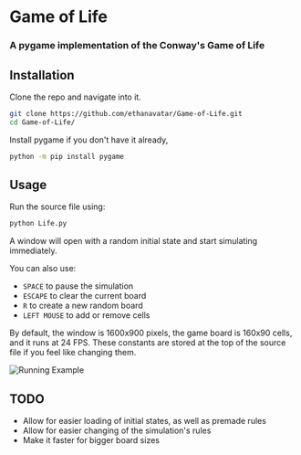 # Game of Life

### A pygame implementation of the Conway's Game of Life

## Installation

Clone the repo and navigate into it.
```bash
git clone https://github.com/ethanavatar/Game-of-Life.git
cd Game-of-Life/
```

Install pygame if you don't have it already,
```bash
python -m pip install pygame
```

## Usage

Run the source file using:
```bash
python Life.py
```

A window will open with a random initial state and start simulating immediately.

You can also use:
 - `SPACE` to pause the simulation
 - `ESCAPE` to clear the current board
 - `R` to create a new random board
 - `LEFT MOUSE` to add or remove cells

By default, the window is 1600x900 pixels, the game board is 160x90 cells, and it runs at 24 FPS. These constants are stored at the top of the source file if you feel like changing them.

<img title="Running Example" alt="Running Example" src="images/life.gif">

## TODO

 - Allow for easier loading of initial states, as well as premade rules
 - Allow for easier changing of the simulation's rules
 - Make it faster for bigger board sizes